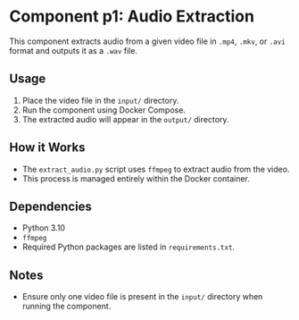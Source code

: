 # Component p1: Audio Extraction

This component extracts audio from a given video file in `.mp4`, `.mkv`, or `.avi` format and outputs it as a `.wav` file.

## Usage

1. Place the video file in the `input/` directory.
2. Run the component using Docker Compose.
3. The extracted audio will appear in the `output/` directory.

## How it Works

- The `extract_audio.py` script uses `ffmpeg` to extract audio from the video.
- This process is managed entirely within the Docker container.

## Dependencies

- Python 3.10
- `ffmpeg`
- Required Python packages are listed in `requirements.txt`.

## Notes

- Ensure only one video file is present in the `input/` directory when running the component.
